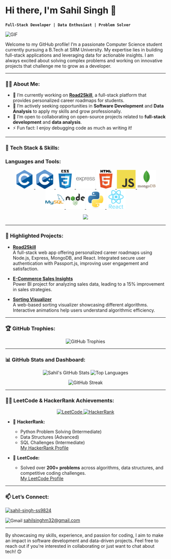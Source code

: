 # Hi there, I'm Sahil Singh 👋  

**`Full-Stack Developer | Data Enthusiast | Problem Solver`**

![GIF](https://media.giphy.com/media/L1R1tvI9svkIWwpVYr/giphy.gif)

Welcome to my GitHub profile! I’m a passionate Computer Science student currently pursuing a B.Tech at SRM University. My expertise lies in building full-stack applications and leveraging data for actionable insights. I am always excited about solving complex problems and working on innovative projects that challenge me to grow as a developer.

---

### 👨‍💻 **About Me:**
- 🔭 I’m currently working on **[Road2Skill](https://github.com/Sahil0502/Road2Skill)**, a full-stack platform that provides personalized career roadmaps for students.
- 🌱 I’m actively seeking opportunities in **Software Development** and **Data Analysis** to apply my skills and grow professionally.
- 👯 I’m open to collaborating on open-source projects related to **full-stack development** and **data analysis**.
- ⚡ Fun fact: I enjoy debugging code as much as writing it!

---

### 🔧 **Tech Stack & Skills:**

<h3 align="left">Languages and Tools:</h3>
<p align="center">
  <a href="https://www.cprogramming.com/" target="_blank" rel="noreferrer">
    <img src="https://raw.githubusercontent.com/devicons/devicon/master/icons/c/c-original.svg" alt="c" width="60" height="60"/> 
  </a> 
  <a href="https://www.w3schools.com/cpp/" target="_blank" rel="noreferrer">
    <img src="https://raw.githubusercontent.com/devicons/devicon/master/icons/cplusplus/cplusplus-original.svg" alt="cplusplus" width="60" height="60"/>
  </a> 
  <a href="https://www.w3schools.com/css/" target="_blank" rel="noreferrer">
    <img src="https://raw.githubusercontent.com/devicons/devicon/master/icons/css3/css3-original-wordmark.svg" alt="css3" width="60" height="60"/>
  </a> 
  <a href="https://expressjs.com" target="_blank" rel="noreferrer">
    <img src="https://raw.githubusercontent.com/devicons/devicon/master/icons/express/express-original-wordmark.svg" alt="express" width="60" height="60"/>
  </a> 
  <a href="https://www.w3.org/html/" target="_blank" rel="noreferrer">
    <img src="https://raw.githubusercontent.com/devicons/devicon/master/icons/html5/html5-original-wordmark.svg" alt="html5" width="60" height="60"/>
  </a> 
  <a href="https://developer.mozilla.org/en-US/docs/Web/JavaScript" target="_blank" rel="noreferrer">
    <img src="https://raw.githubusercontent.com/devicons/devicon/master/icons/javascript/javascript-original.svg" alt="javascript" width="60" height="60"/>
  </a> 
  <a href="https://www.mongodb.com/" target="_blank" rel="noreferrer">
    <img src="https://raw.githubusercontent.com/devicons/devicon/master/icons/mongodb/mongodb-original-wordmark.svg" alt="mongodb" width="60" height="60"/>
  </a> 
  <a href="https://www.mysql.com/" target="_blank" rel="noreferrer">
    <img src="https://raw.githubusercontent.com/devicons/devicon/master/icons/mysql/mysql-original-wordmark.svg" alt="mysql" width="60" height="60"/>
  </a> 
  <a href="https://nodejs.org" target="_blank" rel="noreferrer">
    <img src="https://raw.githubusercontent.com/devicons/devicon/master/icons/nodejs/nodejs-original-wordmark.svg" alt="nodejs" width="60" height="60"/>
  </a> 
  <a href="https://www.python.org" target="_blank" rel="noreferrer">
    <img src="https://raw.githubusercontent.com/devicons/devicon/master/icons/python/python-original.svg" alt="python" width="60" height="60"/>
  </a> 
  <a href="https://reactjs.org/" target="_blank" rel="noreferrer">
    <img src="https://raw.githubusercontent.com/devicons/devicon/master/icons/react/react-original-wordmark.svg" alt="react" width="60" height="60"/>
  </a> 
</p>

<p align="center">
  <img src="https://readme-typing-svg.demolab.com?font=Fira+Code&size=22&duration=3000&pause=500&color=00FF00&center=true&vCenter=true&width=500&lines=I+Code+.+.+.+Build+.+.+.+and+.+.+.+Solve!">
</p>

---

### 📂 **Highlighted Projects:**
- **[Road2Skill](https://github.com/Sahil0502/Road2Skill)**  
  A full-stack web app offering personalized career roadmaps using Node.js, Express, MongoDB, and React. Integrated secure user authentication with Passport.js, improving user engagement and satisfaction.
  
- **[E-Commerce Sales Insights](https://github.com/Sahil0502/E-Commerce-Sales-Insights-Analysis-using-POWERBI)**  
  Power BI project for analyzing sales data, leading to a 15% improvement in sales strategies.

- **[Sorting Visualizer](https://github.com/Sahil0502/Sorting-Visulaizer)**  
  A web-based sorting visualizer showcasing different algorithms. Interactive animations help users understand algorithmic efficiency.

---

### 🏆 **GitHub Trophies:**
<p align="center">
  <img src="https://github-profile-trophy.vercel.app/?username=Sahil0502&theme=radical&no-frame=false&margin-w=15" alt="GitHub Trophies"/>
</p>

---

### 📊 **GitHub Stats and Dashboard:**
<p align="center">
  <img height="180em" src="https://github-readme-stats.vercel.app/api?username=Sahil0502&show_icons=true&theme=radical" alt="Sahil's GitHub Stats"/>
  <img height="180em" src="https://github-readme-stats.vercel.app/api/top-langs/?username=Sahil0502&layout=compact&theme=radical" alt="Top Languages"/>
</p>

<p align="center">
  <img src="https://github-readme-streak-stats.herokuapp.com?user=Sahil0502&theme=radical" alt="GitHub Streak"/>
</p>

---

### 🧑‍💻 **LeetCode & HackerRank Achievements:**

<p align="center">
  <a href="https://www.leetcode.com/sahil_s2003" target="_blank">
    <img src="https://upload.wikimedia.org/wikipedia/commons/1/19/LeetCode_logo_black.png" alt="LeetCode" width="50" height="50" />
  </a>  
  <a href="https://www.hackerrank.com/ap21110010748l" target="_blank">
    <img src="https://upload.wikimedia.org/wikipedia/commons/6/65/HackerRank_logo.png" alt="HackerRank" width="50" height="50" />
  </a> 
</p>

- 🏅 **HackerRank:**  
  - Python Problem Solving (Intermediate)
  - Data Structures (Advanced)
  - SQL Challenges (Intermediate)  
  [My HackerRank Profile](https://www.hackerrank.com/ap21110010748l)

- 🏅 **LeetCode:**  
  - Solved over **200+ problems** across algorithms, data structures, and competitive coding challenges.  
  [My LeetCode Profile](https://www.leetcode.com/sahil_s2003)

---

### 📫 **Let’s Connect:**
<p align="left">
  <a href="https://linkedin.com/in/sahil-singh-ss9824" target="blank">
    <img align="center" src="https://raw.githubusercontent.com/rahuldkjain/github-profile-readme-generator/master/src/images/icons/Social/linked-in-alt.svg" alt="sahil-singh-ss9824" height="30" width="40" />
  </a>
</p>

<p align="left">
  <img align="center" src="https://upload.wikimedia.org/wikipedia/commons/4/4e/Gmail_Icon.png" alt="Gmail" height="30" width="40" />
  <a href="mailto:sahilsinghm32@gmail.com" target="blank">sahilsinghm32@gmail.com</a>
</p>

---

By showcasing my skills, experience, and passion for coding, I aim to make an impact in software development and data-driven projects. Feel free to reach out if you're interested in collaborating or just want to chat about tech! 😊
